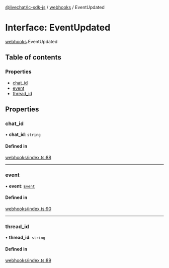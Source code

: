 [@livechat/lc-sdk-js](../README.md) / [webhooks](../modules/webhooks.md) / EventUpdated

# Interface: EventUpdated

[webhooks](../modules/webhooks.md).EventUpdated

## Table of contents

### Properties

- [chat\_id](webhooks.EventUpdated.md#chat_id)
- [event](webhooks.EventUpdated.md#event)
- [thread\_id](webhooks.EventUpdated.md#thread_id)

## Properties

### chat\_id

• **chat\_id**: `string`

#### Defined in

[webhooks/index.ts:88](https://github.com/livechat/lc-sdk-js/blob/125a327/src/webhooks/index.ts#L88)

___

### event

• **event**: [`Event`](../modules/webhooks_structures_events.md#event)

#### Defined in

[webhooks/index.ts:90](https://github.com/livechat/lc-sdk-js/blob/125a327/src/webhooks/index.ts#L90)

___

### thread\_id

• **thread\_id**: `string`

#### Defined in

[webhooks/index.ts:89](https://github.com/livechat/lc-sdk-js/blob/125a327/src/webhooks/index.ts#L89)
